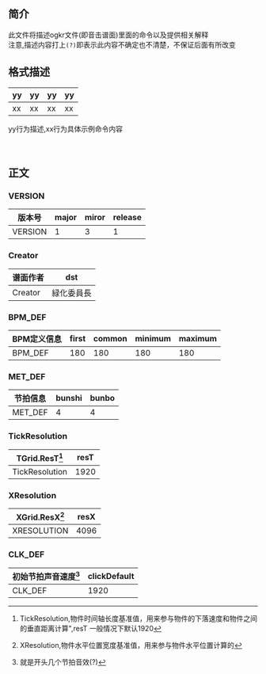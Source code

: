 ## 简介
此文件将描述ogkr文件(即音击谱面)里面的命令以及提供相关解释<br/>
注意,描述内容打上`(?)`即表示此内容不确定也不清楚，不保证后面有所改变

## 格式描述
|yy|yy|yy|yy|
|--|--|--|--|
|xx|xx|xx|xx|

yy行为描述,xx行为具体示例命令内容
<br/>
<br/>
<br/>
## 正文

### VERSION
|版本号|major|miror|release|
|--|--|--|--|
|VERSION|1|3|1|


### Creator
|谱面作者|dst|
|--|--|
|Creator|緑化委員長|


### BPM_DEF
|BPM定义信息|first|common|minimum|maximum|
|--|--|--|--|--|
|BPM_DEF|180|180|180|180|


### MET_DEF
|节拍信息|bunshi|bunbo|
|--|--|--|
|MET_DEF|4|4|


### TickResolution
|TGrid.ResT[^1]|resT|
|--|--|
|TickResolution|1920|

[^1]:TickResolution,物件时间轴长度基准值，用来参与物件的下落速度和物件之间的垂直距离计算",resT 一般情况下默认1920



### XResolution
|XGrid.ResX[^2]|resX|
|--|--|
|XRESOLUTION|4096|

[^2]:XResolution,物件水平位置宽度基准值，用来参与物件水平位置计算的


### CLK_DEF
|初始节拍声音速度[^3]|clickDefault|
|--|--|
|CLK_DEF|1920|

[^3]:就是开头几个节拍音效(?)

